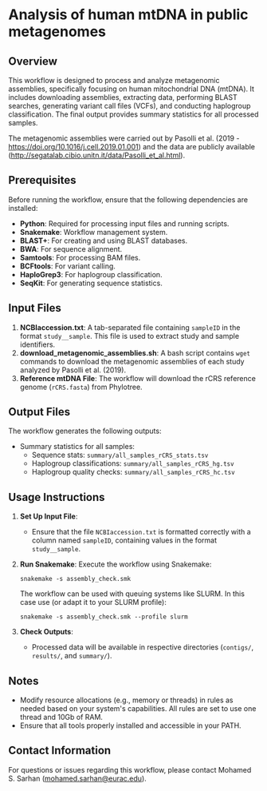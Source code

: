 # Analysis of human mtDNA in public metagenomes

## Overview
This workflow is designed to process and analyze metagenomic assemblies, specifically focusing on human mitochondrial DNA (mtDNA). It includes downloading assemblies, extracting data, performing BLAST searches, generating variant call files (VCFs), and conducting haplogroup classification. The final output provides summary statistics for all processed samples.

The metagenomic assemblies were carried out by Pasolli et al. (2019 - https://doi.org/10.1016/j.cell.2019.01.001) and the data are publicly available (http://segatalab.cibio.unitn.it/data/Pasolli_et_al.html).

## Prerequisites
Before running the workflow, ensure that the following dependencies are installed:
- **Python**: Required for processing input files and running scripts.
- **Snakemake**: Workflow management system.
- **BLAST+**: For creating and using BLAST databases.
- **BWA**: For sequence alignment.
- **Samtools**: For processing BAM files.
- **BCFtools**: For variant calling.
- **HaploGrep3**: For haplogroup classification.
- **SeqKit**: For generating sequence statistics.

## Input Files
1. **NCBIaccession.txt**: A tab-separated file containing `sampleID` in the format `study__sample`. This file is used to extract study and sample identifiers.
2. **download_metagenomic_assemblies.sh**: A bash script contains `wget` commands to download the metagenomic assemblies of each study analyzed by Pasolli et al. (2019).
3. **Reference mtDNA File**: The workflow will download the rCRS reference genome (`rCRS.fasta`) from Phylotree.

## Output Files
The workflow generates the following outputs:

- Summary statistics for all samples:
  - Sequence stats: `summary/all_samples_rCRS_stats.tsv`
  - Haplogroup classifications: `summary/all_samples_rCRS_hg.tsv`
  - Haplogroup quality checks: `summary/all_samples_rCRS_hc.tsv`

## Usage Instructions

1. **Set Up Input File**:
   - Ensure that the file `NCBIaccession.txt` is formatted correctly with a column named `sampleID`, containing values in the format `study__sample`.

2. **Run Snakemake**:
   Execute the workflow using Snakemake:
   ```shell
   snakemake -s assembly_check.smk
   ```
   The workflow can be used with queuing systems like SLURM. In this case use (or adapt it to your SLURM profile):
   ```shell
   snakemake -s assembly_check.smk --profile slurm
   ```

3. **Check Outputs**:
   - Processed data will be available in respective directories (`contigs/`, `results/`, and `summary/`).

## Notes
- Modify resource allocations (e.g., memory or threads) in rules as needed based on your system's capabilities. All rules are set to use one thread and 10Gb of RAM.
- Ensure that all tools properly installed and accessible in your PATH.


## Contact Information
For questions or issues regarding this workflow, please contact Mohamed S. Sarhan (mohamed.sarhan@eurac.edu).
